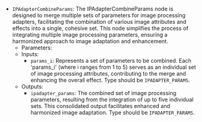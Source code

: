 - `IPAdapterCombineParams`: The IPAdapterCombineParams node is designed to merge multiple sets of parameters for image processing adapters, facilitating the combination of various image attributes and effects into a single, cohesive set. This node simplifies the process of integrating multiple image processing parameters, ensuring a harmonized approach to image adaptation and enhancement.
    - Parameters:
    - Inputs:
        - `params_i`: Represents a set of parameters to be combined. Each 'params_i' (where i ranges from 1 to 5) serves as an individual set of image processing attributes, contributing to the merge and enhancing the overall effect. Type should be `IPADAPTER_PARAMS`.
    - Outputs:
        - `ipadapter_params`: The combined set of image processing parameters, resulting from the integration of up to five individual sets. This consolidated output facilitates enhanced and harmonized image adaptation. Type should be `IPADAPTER_PARAMS`.
